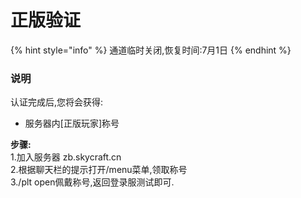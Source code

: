# 正版验证

{% hint style="info" %}
通道临时关闭,恢复时间:7月1日
{% endhint %}

### 说明

认证完成后,您将会获得:

* 服务器内\[正版玩家\]称号  

**步骤:**  
1.加入服务器 zb.skycraft.cn  
2.根据聊天栏的提示打开/menu菜单,领取称号  
3./plt open佩戴称号,返回登录服测试即可.

